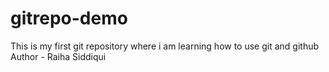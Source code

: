 # gitrepo-demo
This is my first git repository where i am learning how to use git and github
Author - Raiha Siddiqui
